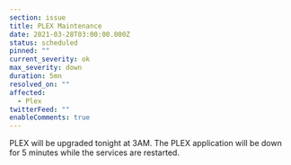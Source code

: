 ```yaml
---
section: issue
title: PLEX Maintenance
date: 2021-03-28T03:00:00.000Z
status: scheduled
pinned: ""
current_severity: ok
max_severity: down
duration: 5mn
resolved_on: ""
affected:
  - Plex
twitterFeed: ""
enableComments: true
---
```

PLEX will be upgraded tonight at 3AM. The PLEX application will be down for 5 minutes while the services are restarted.